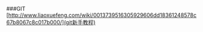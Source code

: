 ###GIT
[http://www.liaoxuefeng.com/wiki/0013739516305929606dd18361248578c67b8067c8c017b000/](git新手教程)